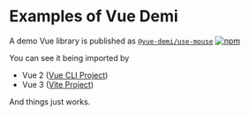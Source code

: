# Examples of Vue Demi

A demo Vue library is published as [`@vue-demi/use-mouse`](https://github.com/antfu/vue-demi/blob/main/examples/%40vue-demi/use-mouse/src/index.ts) [![npm](https://img.shields.io/npm/v/@vue-demi/use-mouse)](https://www.npmjs.com/package/@vue-demi/use-mouse)

You can see it being imported by 

- Vue 2 ([Vue CLI Project](./demo-vue-2-cli))
- Vue 3 ([Vite Project](./demo-vue-3-vite))

And things just works.
